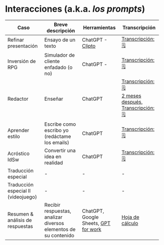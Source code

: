 # Interacciones (a.k.a. *los prompts*)

|Caso|Breve descripción|Herramientas|Transcripción|
|-|-|-|-|
|Refinar presentación|Ensayo de un texto|ChatGPT - [Clipto](https://www.clipto.com/)|[Transcripción: 🗒️](https://chat.openai.com/share/417e6c5b-5cf4-406b-b3a0-9c63a8ef3cf2)|
|Inversión de RPG|Simulador de cliente enfadado (o no)|ChatGPT - |[Transcripción: 🗒️](https://chat.openai.com/share/84dbba5b-ae94-4042-9f82-c59da5f5708d)
|Redactor|Enseñar|ChatGPT|[Transcripción: 🗒️](https://twitter.com/mmasias/status/1612595396596875266)<br>[2 meses después, Transcripción: 🗒️](https://twitter.com/mmasias/status/1636138976770703360)
|Aprender estilo|Escribe como escribo yo (redáctame los emails)|ChatGPT|[Transcripción: 🗒️](https://chat.openai.com/share/584af1d9-e459-4fc3-b571-bf8a3c317d66)|
|Acróstico IdSw|Convertir una idea en realidad|ChatGPT|[Transcripción: 🗒️](https://chat.openai.com/share/93bccf33-5d9f-40c1-a141-50d7b738a125)|
|Traducción especial|-|-|-|
|Traducción especial II (videojuego)|-|-|-|
|Resumen & análisis de respuestas|Recibir respuestas, analizar diversos elementos de su contenido|ChatGPT, Google Sheets, [GPT for work](https://gptforwork.com/)|[Hoja de cálculo](https://docs.google.com/spreadsheets/d/10ByjpaajfxlpBmXImmQ-wE1TqPYr9FbFr-FiNEkRTB8/edit?usp=sharing)|
